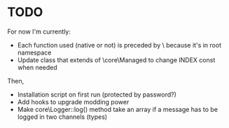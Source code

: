 # TODO

For now I'm currently:
- Each function used (native or not) is preceded by \ because it's in root namespace
- Update class that extends of \core\Managed to change INDEX const when needed

Then,
- Installation script on first run (protected by password?)
- Add hooks to upgrade modding power
- Make core\Logger::log() method take an array if a message has to be logged in two channels (types)
